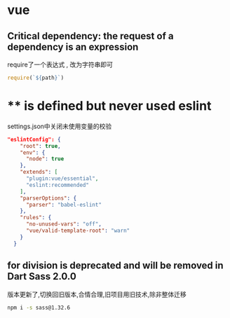 # vue

## Critical dependency: the request of a dependency is an expression

require了一个表达式 , 改为字符串即可

```js
require(`${path}`)
```

# ** is defined but never used eslint

settings.json中关闭未使用变量的校验

```json
"eslintConfig": {
    "root": true,
    "env": {
      "node": true
    },
    "extends": [
      "plugin:vue/essential",
      "eslint:recommended"
    ],
    "parserOptions": {
      "parser": "babel-eslint"
    },
    "rules": {
      "no-unused-vars": "off",
      "vue/valid-template-root": "warn"
    }
  }
```

## for division is deprecated and will be removed in Dart Sass 2.0.0

版本更新了,切换回旧版本,合情合理,旧项目用旧技术,除非整体迁移

```bash
npm i -s sass@1.32.6
```

